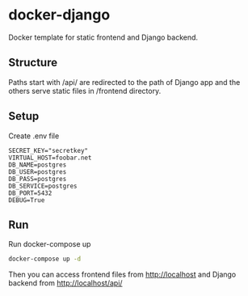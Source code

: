 # docker-django
Docker template for static frontend and Django backend.

## Structure
Paths start with /api/ are redirected to the path of Django app and the others serve static files in /frontend directory.

## Setup
Create .env file
```
SECRET_KEY="secretkey"
VIRTUAL_HOST=foobar.net
DB_NAME=postgres
DB_USER=postgres
DB_PASS=postgres
DB_SERVICE=postgres
DB_PORT=5432
DEBUG=True
```

## Run
Run docker-compose up
```sh
docker-compose up -d
```

Then you can access frontend files from [http://localhost](http://localhost) and Django backend from [http://localhost/api/](http://localhost/api/)
